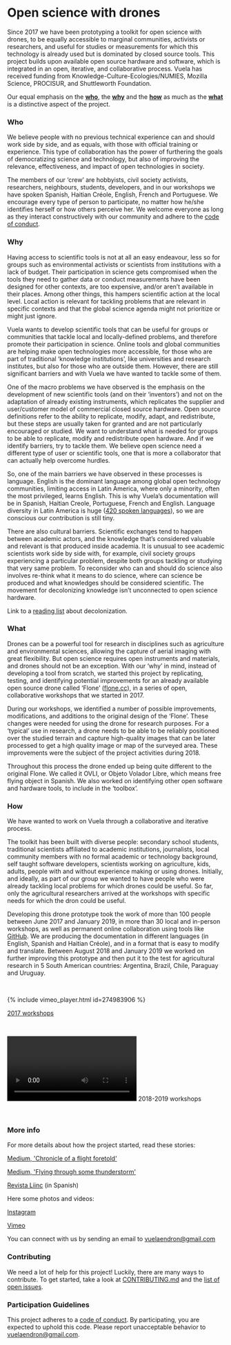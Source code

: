 # Open science with drones 

Since 2017 we have been prototyping a toolkit for open science with drones, to be equally accessible to marginal communities, activists or researchers, and useful for studies or measurements for which this technology is already used but is dominated by closed source tools. This project builds upon available open source hardware and software, which is integrated in an open, iterative, and collaborative process. Vuela has received funding from Knowledge-Culture-Ecologies/NUMIES, Mozilla Science, PROCISUR, and Shuttleworth Foundation. 

Our equal emphasis on the **[who](#who)**, the **[why](#why)** and the **[how](#how)** as much as the **[what](#what)** is a distinctive aspect of the project.

### Who

We believe people with no previous technical experience can and should work side by side, and as equals, with those with official training or experience. This type of collaboration has the power of furthering the goals of democratizing science and technology, but also of improving the relevance, effectiveness, and impact of open technologies in society. 

The members of our ‘crew’ are hobbyists, civil society activists, researchers, neighbours, students, developers, and in our workshops we have spoken Spanish, Haitian Créole, English, French and Portuguese. We encourage every type of person to participate, no matter how he/she identifies herself or how others perceive her. We welcome everyone as long as they interact constructively with our community and adhere to the [code of conduct](https://github.com/vuelaendron/vuela/blob/master/CODE_OF_CONDUCT.md#vuela-code-of-conduct---english).

### Why

Having access to scientific tools is not at all an easy endeavour, less so for groups such as environmental activists or scientists from institutions with a lack of budget. Their participation in science gets compromised when the tools they need to gather data or conduct measurements have been designed for other contexts, are too expensive, and/or aren’t available in their places. Among other things, this hampers scientific action at the local level. Local action  is relevant for tackling problems that are relevant in specific contexts and that the global science agenda might not prioritize or might just ignore. 

Vuela wants to develop scientific tools that can be useful for groups or communities that tackle local and locally-defined problems, and therefore promote their participation in science. Online tools and global communities are helping make open technologies more accessible, for those who are part of traditional ‘knowledge institutions’, like universities and research institutes, but also for those who are outside them. However, there are still significant barriers and with Vuela we have wanted to tackle some of them. 

One of the macro problems we have observed is the emphasis on the development of new scientific tools (and on their ‘inventors’) and not on the adaptation of already existing instruments, which replicates the supplier and user/customer model of commercial closed source hardware. Open source definitions refer to the ability to replicate, modify, adapt, and redistribute, but these steps are usually taken for granted and are not particularly encouraged or studied. We want to understand what is needed for groups to be able to replicate, modify and redistribute open hardware. And if we identify barriers, try to tackle them. We believe open science need a different type of user or scientific tools, one that is more a collaborator that can actually help overcome hurdles.

So, one of the main barriers we have observed in these processes is language. English is the dominant language among global open technology communities, limiting access in Latin America, where only a minority, often the most privileged, learns English. This is why Vuela’s documentation will be in Spanish, Haitian Creole, Portuguese, French and English. Language diversity in Latin America is huge ([420 spoken languages](https://www.unicef.es/prensa/unicef-presenta-el-atlas-sociolinguistico-de-pueblos-indigenas-en-america-latina)), so we are conscious our contribution is still tiny. 

There are also cultural barriers. Scientific exchanges tend to happen between academic actors, and the knowledge that’s considered valuable and relevant is that produced inside academia. It is unusual to see academic scientists work side by side with, for example, civil society groups experiencing a particular problem, despite both groups tackling or studying that very same problem. To reconsider who can and should do science also involves re-think what it means to do science, where can science be produced and what knowledges should be considered scientific. The movement for decolonizing knowledge isn’t unconnected to open science hardware. 

Link to a [reading list](https://docs.google.com/document/d/1k4ZBxsfz7rYyhF1m0xfVF_XYalut5TSyiolKbZMcTcc/edit#) about decolonization. 

### What 

Drones can be a powerful tool for research in disciplines such as agriculture and environmental sciences, allowing the capture of aerial imaging with great flexibility. But open science requires open instruments and materials, and drones should not be an exception. With our ‘why’ in mind, instead of developing a tool from scratch, we started this project by replicating, testing, and identifying potential improvements for an already available open source drone called ‘Flone’ ([flone.cc](http://flone.cc/)), in a series of open, collaborative workshops that we started in 2017. 

During our workshops, we identified a number of possible improvements, modifications, and additions to the original design of the ‘Flone’. These changes were needed for using the drone for research purposes. For a ‘typical’ use in research, a drone needs to be able to be reliably positioned over the studied terrain and capture high-quality images that can be later processed to get a high quality image or map of the surveyed area. These improvements were the subject of the project activities during 2018.

Throughout this process the drone ended up being quite different to the original Flone. We called it OVLI, or Objeto Volador Libre, which means free flying object in Spanish. We also worked on identifying other open software and hardware tools, to include in the ‘toolbox’. 

### How

We have wanted to work on Vuela through a collaborative and iterative process. 

The toolkit has been built with diverse people: secondary school students,  traditional scientists affiliated to academic institutions, journalists, local community members with no formal academic or technology background, self taught software developers, scientists working on agriculture, kids, adults, people with and without experience making or using drones. Initially, and ideally, as part of our group we wanted to have people who were already tackling local problems for which drones could be useful. So far, only the agricultural researchers arrived at the workshops with specific needs for which the dron could be useful. 

Developing this drone prototype took the work of more than 100 people between June 2017 and January 2019, in more than 30 local and in-person workshops, as well as permanent online collaboration using tools like [GitHub](https://github.com/vuelaendron/vuela). We are producing the documentation in different languages (in English, Spanish and Haitian Créole), and in a format that is easy to modify and translate. Between August 2018 and January 2019 we worked on further improving this prototype and then put it to the test for agricultural research in 5 South American countries: Argentina, Brazil, Chile, Paraguay and Uruguay.  

&nbsp;

{% include vimeo_player.html id=274983906 %}

<p><a href="https://vimeo.com/274983906">2017 workshops</a></p>

&nbsp;

<video src="https://github.com/vuelaendron/vuela/blob/master/docs/img/talleres_vuela.mp4?raw=true" controls="controls" style="max-width: 480px"></video>
2018-2019 workshops

&nbsp;

### More info

For more details about how the project started, read these stories:

[Medium, 'Chronicle of a flight foretold'](https://medium.com/@PazByC/chronicle-of-a-flight-foretold-6253cc9291ae)

[Medium, 'Flying through some thunderstorm'](https://medium.com/@PazByC/flying-through-some-thunderstorm-339a4055a001)

[Revista Liinc](http://revista.ibict.br/liinc/article/view/4237) (in Spanish)

Here some photos and videos:

[Instagram](https://www.instagram.com/sombrerohill/)

[Vimeo](https://vimeo.com/user67511666)

You can connect with us by sending an email to vuelaendron@gmail.com


### Contributing

We need a lot of help for this project! Luckily, there are many ways to contribute. To get started, take a look at [CONTRIBUTING.md](https://github.com/vuelaendron/vuela/blob/master/CONTRIBUTING.md#contributing---english) and the [list of open issues](https://github.com/vuelaendron/vuela/issues).

### Participation Guidelines

This project adheres to a [code of conduct](https://github.com/vuelaendron/vuela/blob/master/CODE_OF_CONDUCT.md#vuela-code-of-conduct---english). By participating, you are expected to uphold this code. Please report unacceptable behavior to vuelaendron@gmail.com.
